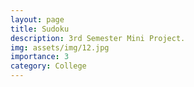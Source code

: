 ```yaml
---
layout: page
title: Sudoku
description: 3rd Semester Mini Project.
img: assets/img/12.jpg
importance: 3
category: College
---
```

